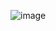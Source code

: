 ![image](https://user-images.githubusercontent.com/90179279/172934971-7300a713-bfe6-4ba0-8d87-47f158942533.png)
